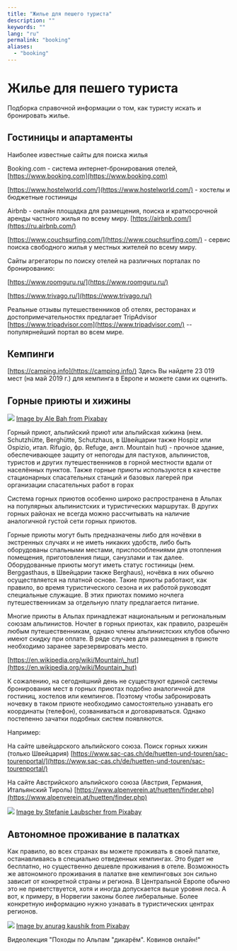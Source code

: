 ```yaml
---
title: "Жилье для пешего туриста"
description: ""
keywords: ""
lang: "ru"
permalink: "booking"
aliases:
  - "booking"
---
```



# Жилье для пешего туриста

Подборка справочной информации о том, как туристу искать и бронировать жилье.

## Гостиницы и апартаменты

Наиболее известные сайты для поиска жилья

Booking.com - система интернет-бронирования отелей, [https://www.booking.com](https://www.booking.com)

[https://www.hostelworld.com/](https://www.hostelworld.com/) - хостелы и бюджетные гостиницы

Airbnb - онлайн площадка для размещения, поиска и краткосрочной аренды частного жилья по всему миру. [https://airbnb.com/](https://ru.airbnb.com/)

[https://www.couchsurfing.com/](https://www.couchsurfing.com/) - сервис поиска свободного жилья у местных жителей по всему миру.

Сайты агрегаторы по поиску отелей на различных порталах по бронированию:

[https://www.roomguru.ru/](https://www.roomguru.ru/)

[https://www.trivago.ru/](https://www.trivago.ru/)

Реальные отзывы путешественников об отелях, ресторанах и достопримечательностях предлагает TripAdvisor [https://www.tripadvisor.com](https://www.tripadvisor.com/) -- популярнейший портал во всем мире.

## Кемпинги

[https://camping.info](https://camping.info/) Здесь Вы найдете 23 019 мест (на май 2019 г.) для кемпинга в Европе и можете сами их оценить.

## Горные приюты и хижины

[![](../images/pixabay/alm-2721842_640.jpg)](../images/pixabay/alm-2721842_1280.jpg) [Image by Ale Bah from Pixabay](https://pixabay.com/photos/alm-mountain-alpine-austria-hut-2721842/)

Горный приют, альпийский прию́т или альпи́йская хи́жина (нем. Schutzhütte, Berghütte, Schutzhaus, в Швейцарии также Hospiz или Ospizio, итал. Rifugio, фр. Refuge, англ. Mountain hut) - прочное здание, обеспечивающее защиту от непогоды для пастухов, альпинистов, туристов и других путешественников в горной местности вдали от населённых пунктов. Также горные приюты используются в качестве стационарных спасательных станций и базовых лагерей при организации спасательных работ в горах

Система горных приютов особенно широко распространена в Альпах на популярных альпинистских и туристических маршрутах. В других горных районах не всегда можно рассчитывать на наличие аналогичной густой сети горных приютов.

Горные приюты могут быть предназначены либо для ночёвки в экстренных случаях и не иметь никаких удобств, либо быть оборудованы спальными местами, приспособлениями для отопления помещения, приготовления пищи, санузлами и так далее. Оборудованные приюты могут иметь статус гостиницы (нем. Berggasthaus, в Швейцарии также Berghaus), ночёвка в них обычно осуществляется на платной основе. Такие приюты работают, как правило, во время туристического сезона и их работой руководят специальные служащие. В этих приютах помимо ночлега путешественникам за отдельную плату предлагается питание.

Многие приюты в Альпах принадлежат национальным и региональным союзам альпинистов. Ночлег в горных приютах, как правило, разрешён любым путешественникам, однако члены альпинистских клубов обычно имеют скидку при оплате. В ряде случаев для размещения в приюте необходимо заранее зарезервировать место.

[https://en.wikipedia.org/wiki/Mountain\_hut](https://en.wikipedia.org/wiki/Mountain_hut)

К сожалению, на сегодняшний день не существуют единой системы бронирования мест в горных приютах подобно аналогичной для гостиниц, хостелов или кемпингов. Поэтому чтобы забронировать ночевку в таком приюте необходимо самостоятельно узнавать его координаты (телефон), созваниваться и договариваться. Однако постепенно зачатки подобных систем появляются.

Например:

На сайте швейцарского альпийского союза. Поиск горных хижин (только Швейцария) [https://www.sac-cas.ch/de/huetten-und-touren/sac-tourenportal/](https://www.sac-cas.ch/de/huetten-und-touren/sac-tourenportal/)

На сайте Австрийского альпийского союза (Австрия, Германия, Итальянский Тироль) [https://www.alpenverein.at/huetten/finder.php](https://www.alpenverein.at/huetten/finder.php)

[![](../images/pixabay/alpine-1024932_640.jpg)](../images/pixabay/alpine-1024932_1280.jpg) [Image by Stefanie Laubscher from Pixabay](https://pixabay.com/photos/alpine-mountains-panorama-1024932/)

## Автономное проживание в палатках

Как правило, во всех странах вы можете проживать в своей палатке, останавливаясь в специально отведенных кемпингах. Это будет не бесплатно, но существенно дешевле проживания в отеле. Возможность же автономного проживания в палатке вне кемпинговых зон сильно зависит от конкретной страны и региона. В Центральной Европе обычно это не приветствуется, хотя и иногда допускается выше уровня леса. А вот, к примеру, в Норвегии законы более либеральные. Более конкретную информацию нужно узнавать в туристических центрах регионов.

[![](../images/pixabay/camping-2581242_640.jpg)](../images/pixabay/camping-2581242_1280.jpg) [Image by anurag kaushik from Pixabay](https://pixabay.com/photos/camping-travel-sunrise-adventure-2581242/)

Видеолекция "Походы по Альпам "дикарём". Ковинов онлайн!"
